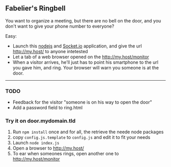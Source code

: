 ## Fabelier's Ringbell

You want to organize a meeting, but there are no bell on the door, and you don't want to give your phone number to everyone?

Easy:
* Launch this [nodejs](http://nodejs.org/) and [Socket.io](http://socket.io) application, and give the url http://my.host/ to anyone intetested
* Let a tab of a web browser opened on the http://my.host/monitor
* When a visitor arrives, he'll just has to point his smartphone to the url you gave him, and ring. Your browser will warn you someone is at the door.

---
### TODO
* Feedback for the visitor "someone is on his way to open the door"
* Add a password field to ring.html

### Try it on door.mydomain.tld
1. Run `npm install` once and for all, the retrieve the neede node packages
1. copy `config.js.template` to  `config.js` and edit it to fit your needs
1. Launch `node index.js`
1. Open a browser to http://my.host/
1. To ear when someones rings, open another one to http://my.host/monitor
